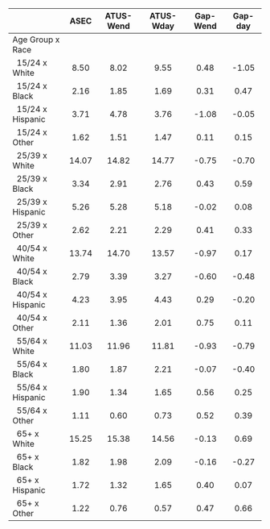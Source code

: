 
|                      |         ASEC |    ATUS-Wend |    ATUS-Wday |     Gap-Wend |      Gap-day |
| -------------------- | :----------: | :----------: | :----------: | :----------: | :----------: |
| Age Group x Race     |              |              |              |              |              |
| &nbsp;&nbsp;15/24 x White |         8.50 |         8.02 |         9.55 |         0.48 |        -1.05 |
| &nbsp;&nbsp;15/24 x Black |         2.16 |         1.85 |         1.69 |         0.31 |         0.47 |
| &nbsp;&nbsp;15/24 x Hispanic |         3.71 |         4.78 |         3.76 |        -1.08 |        -0.05 |
| &nbsp;&nbsp;15/24 x Other |         1.62 |         1.51 |         1.47 |         0.11 |         0.15 |
| &nbsp;&nbsp;25/39 x White |        14.07 |        14.82 |        14.77 |        -0.75 |        -0.70 |
| &nbsp;&nbsp;25/39 x Black |         3.34 |         2.91 |         2.76 |         0.43 |         0.59 |
| &nbsp;&nbsp;25/39 x Hispanic |         5.26 |         5.28 |         5.18 |        -0.02 |         0.08 |
| &nbsp;&nbsp;25/39 x Other |         2.62 |         2.21 |         2.29 |         0.41 |         0.33 |
| &nbsp;&nbsp;40/54 x White |        13.74 |        14.70 |        13.57 |        -0.97 |         0.17 |
| &nbsp;&nbsp;40/54 x Black |         2.79 |         3.39 |         3.27 |        -0.60 |        -0.48 |
| &nbsp;&nbsp;40/54 x Hispanic |         4.23 |         3.95 |         4.43 |         0.29 |        -0.20 |
| &nbsp;&nbsp;40/54 x Other |         2.11 |         1.36 |         2.01 |         0.75 |         0.11 |
| &nbsp;&nbsp;55/64 x White |        11.03 |        11.96 |        11.81 |        -0.93 |        -0.79 |
| &nbsp;&nbsp;55/64 x Black |         1.80 |         1.87 |         2.21 |        -0.07 |        -0.40 |
| &nbsp;&nbsp;55/64 x Hispanic |         1.90 |         1.34 |         1.65 |         0.56 |         0.25 |
| &nbsp;&nbsp;55/64 x Other |         1.11 |         0.60 |         0.73 |         0.52 |         0.39 |
| &nbsp;&nbsp;65+ x White |        15.25 |        15.38 |        14.56 |        -0.13 |         0.69 |
| &nbsp;&nbsp;65+ x Black |         1.82 |         1.98 |         2.09 |        -0.16 |        -0.27 |
| &nbsp;&nbsp;65+ x Hispanic |         1.72 |         1.32 |         1.65 |         0.40 |         0.07 |
| &nbsp;&nbsp;65+ x Other |         1.22 |         0.76 |         0.57 |         0.47 |         0.66 |


